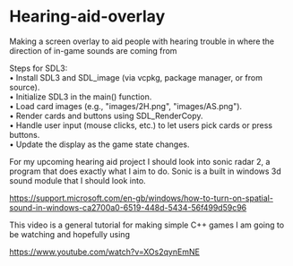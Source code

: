 # Hearing-aid-overlay
Making a screen overlay to aid people with hearing trouble in where the direction of in-game sounds are coming from

Steps for SDL3:<br/>
• Install SDL3 and SDL_image (via vcpkg, package manager, or from source).<br/>
• Initialize SDL3 in the main() function.<br/>
• Load card images (e.g., "images/2H.png", "images/AS.png").<br/>
• Render cards and buttons using SDL_RenderCopy.<br/>
• Handle user input (mouse clicks, etc.) to let users pick cards or press buttons.<br/>
• Update the display as the game state changes.

For my upcoming hearing aid project I should look into sonic radar 2, a program that does exactly what I aim to do. Sonic is a built in windows 3d sound module that I should look into.

https://support.microsoft.com/en-gb/windows/how-to-turn-on-spatial-sound-in-windows-ca2700a0-6519-448d-5434-56f499d59c96 

This video is a general tutorial for making simple C++ games I am going to be watching and hopefully using

https://www.youtube.com/watch?v=XOs2qynEmNE
